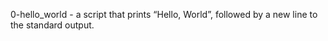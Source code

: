 0-hello_world - a script that prints “Hello, World”, followed by a new line to the standard output.
